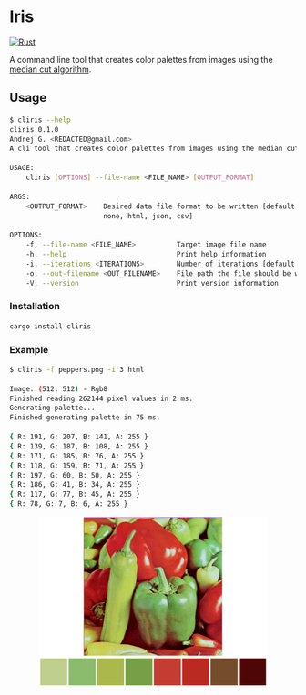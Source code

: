 # Iris

[![Rust](https://github.com/Kaesebrot84/iris/actions/workflows/Build.yml/badge.svg)](https://github.com/Kaesebrot84/iris/actions/workflows/Build.yml)

A command line tool that creates color palettes from images using the [median
cut algorithm](https://en.wikipedia.org/wiki/Median_cut).

## Usage

```sh
$ cliris --help
cliris 0.1.0
Andrej G. <REDACTED@gmail.com>
A cli tool that creates color palettes from images using the median cut algorithm.

USAGE:
    cliris [OPTIONS] --file-name <FILE_NAME> [OUTPUT_FORMAT]

ARGS:
    <OUTPUT_FORMAT>    Desired data file format to be written [default: none] [possible values:
                       none, html, json, csv]

OPTIONS:
    -f, --file-name <FILE_NAME>          Target image file name
    -h, --help                           Print help information
    -i, --iterations <ITERATIONS>        Number of iterations [default: 1]
    -o, --out-filename <OUT_FILENAME>    File path the file should be written to [default: palette]
    -V, --version                        Print version information
```

### Installation

```bash
cargo install cliris
```

### Example

```sh
$ cliris -f peppers.png -i 3 html

Image: (512, 512) - Rgb8
Finished reading 262144 pixel values in 2 ms.
Generating palette...
Finished generating palette in 75 ms.

{ R: 191, G: 207, B: 141, A: 255 }
{ R: 139, G: 187, B: 108, A: 255 }
{ R: 171, G: 185, B: 76, A: 255 }
{ R: 118, G: 159, B: 71, A: 255 }
{ R: 197, G: 60, B: 50, A: 255 }
{ R: 186, G: 41, B: 34, A: 255 }
{ R: 117, G: 77, B: 45, A: 255 }
{ R: 78, G: 7, B: 6, A: 255 }
```

<p align="center">
    <img src="example_output.png" alt="example_output_image" width="400">
</p>
